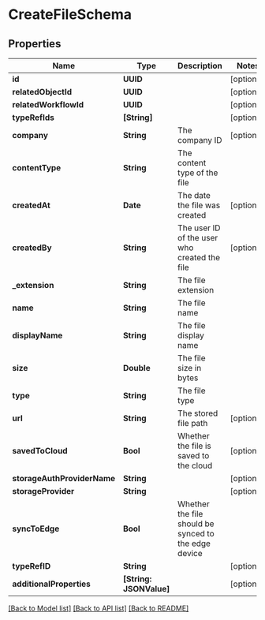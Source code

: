 # CreateFileSchema

## Properties
Name | Type | Description | Notes
------------ | ------------- | ------------- | -------------
**id** | **UUID** |  | [optional] 
**relatedObjectId** | **UUID** |  | [optional] 
**relatedWorkflowId** | **UUID** |  | [optional] 
**typeRefIds** | **[String]** |  | [optional] 
**company** | **String** | The company ID | [optional] 
**contentType** | **String** | The content type of the file | 
**createdAt** | **Date** | The date the file was created | [optional] 
**createdBy** | **String** | The user ID of the user who created the file | [optional] 
**_extension** | **String** | The file extension | 
**name** | **String** | The file name | 
**displayName** | **String** | The file display name | 
**size** | **Double** | The file size in bytes | 
**type** | **String** | The file type | 
**url** | **String** | The stored file path | [optional] 
**savedToCloud** | **Bool** | Whether the file is saved to the cloud | [optional] 
**storageAuthProviderName** | **String** |  | [optional] 
**storageProvider** | **String** |  | [optional] 
**syncToEdge** | **Bool** | Whether the file should be synced to the edge device | 
**typeRefID** | **String** |  | [optional] 
**additionalProperties** | **[String: JSONValue]** |  | [optional] 

[[Back to Model list]](../README.md#documentation-for-models) [[Back to API list]](../README.md#documentation-for-api-endpoints) [[Back to README]](../README.md)



